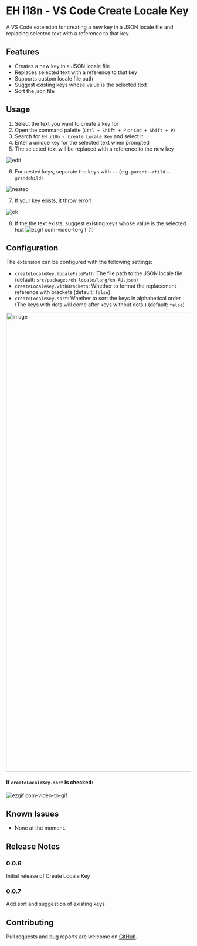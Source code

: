 # EH i18n - VS Code Create Locale Key

A VS Code extension for creating a new key in a JSON locale file and replacing selected text with a reference to that key.

## Features

- Creates a new key in a JSON locale file
- Replaces selected text with a reference to that key
- Supports custom locale file path
- Suggest existing keys whose value is the selected text
- Sort the json file

## Usage

1. Select the text you want to create a key for
2. Open the command palette (`Ctrl + Shift + P` or `Cmd + Shift + P`)
3. Search for `EH i18n - Create Locale Key` and select it
4. Enter a unique key for the selected text when prompted
5. The selected text will be replaced with a reference to the new key

![edit](https://user-images.githubusercontent.com/92286197/229753494-544aa4eb-c807-4386-9cdb-7d562daaa9d7.gif)

6. For nested keys, separate the keys with `--` (e.g. `parent--child--grandchild`)

![nested](https://user-images.githubusercontent.com/92286197/229753517-c2eec429-9cd9-400b-aefb-1ca39bf9487b.gif)


7. If your key exists, it throw error!

![ok](https://user-images.githubusercontent.com/92286197/229753537-d30555d4-3d4b-4ba0-bff1-98512234d1c0.gif)

8. If the the text exists, suggest existing keys whose value is the selected text
![ezgif com-video-to-gif (1)](https://github.com/quangdle/eh-i18n-extension/assets/92286197/582413b0-f165-481a-958c-54987e038fbf)


## Configuration

The extension can be configured with the following settings:

- `createLocaleKey.localeFilePath`: The file path to the JSON locale file (default: `src/packages/eh-locale/lang/en-AU.json`)
- `createLocaleKey.withBrackets`: Whether to format the replacement reference with brackets (default: `false`)
- `createLocaleKey.sort`: Whether to sort the keys in alphabetical order (The keys with dots will come after keys without dots.) (default: `false`)

<img width="1249" alt="image" src="https://github.com/quangdle/eh-i18n-extension/assets/92286197/dbb2040f-569e-44d4-84d0-acb597380378">

#### If `createLocaleKey.sort` is checked:

![ezgif com-video-to-gif](https://github.com/quangdle/eh-i18n-extension/assets/92286197/a5aefba0-86e1-4608-b916-533c561d6531)
## Known Issues

- None at the moment.

## Release Notes

### 0.0.6

Initial release of Create Locale Key

### 0.0.7

Add sort and suggestion of existing keys

## Contributing

Pull requests and bug reports are welcome on [GitHub](https://github.com/YOUR_USERNAME/YOUR_REPO_NAME).
